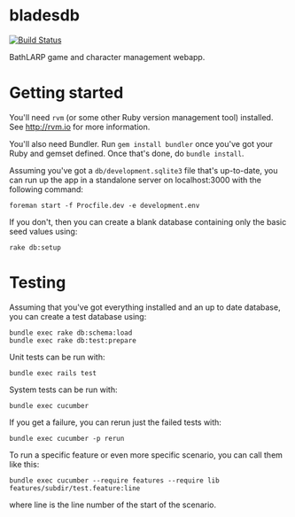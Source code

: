 bladesdb
========

[![Build Status](https://github.com/dantarian/bladedb/workflows/continuous-integration/badge.svg)](https://github.com/dantarian/bladesdb/actions?query=workflow%3Acontinuous-integration)

BathLARP game and character management webapp.

# Getting started

You'll need `rvm` (or some other Ruby version management tool) installed. See http://rvm.io for more information.

You'll also need Bundler. Run `gem install bundler` once you've got your Ruby and gemset defined. Once that's done, do `bundle install`.

Assuming you've got a `db/development.sqlite3` file that's up-to-date, you can run up the app in a standalone server on localhost:3000 with the following command:

```
foreman start -f Procfile.dev -e development.env
```

If you don't, then you can create a blank database containing only the basic seed values using:

```
rake db:setup
```
 
# Testing

Assuming that you've got everything installed and an up to date database, you can create a test database using:

```
bundle exec rake db:schema:load
bundle exec rake db:test:prepare
```

Unit tests can be run with:

```
bundle exec rails test
```

System tests can be run with:

```
bundle exec cucumber
```

If you get a failure, you can rerun just the failed tests with:

```
bundle exec cucumber -p rerun
```

To run a specific feature or even more specific scenario, you can call them like this:

```
bundle exec cucumber --require features --require lib features/subdir/test.feature:line
```

where line is the line number of the start of the scenario.
